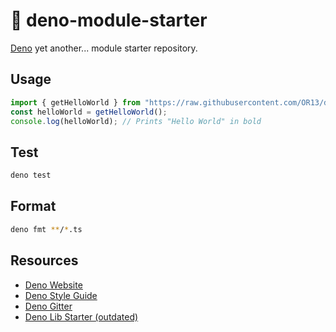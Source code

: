# 🦕 deno-module-starter

[Deno](https://deno.land) yet another... module starter repository.

## Usage

```typescript
import { getHelloWorld } from "https://raw.githubusercontent.com/OR13/dndx/master/mod.ts";
const helloWorld = getHelloWorld();
console.log(helloWorld); // Prints "Hello World" in bold
```

## Test

```bash
deno test
```

## Format

```bash
deno fmt **/*.ts
```

## Resources

- [Deno Website](https://deno.land)
- [Deno Style Guide](https://deno.land/std/style_guide.md)
- [Deno Gitter](https://gitter.im/denolife/Lobby)
- [Deno Lib Starter (outdated)](https://dev.to/brunnerlivio/create-your-first-module-with-deno-575k)
